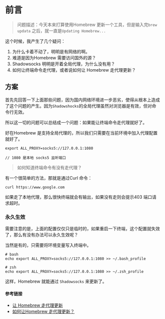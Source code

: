 # 前言
> 问题描述：今天本来打算使用Homebrew 更新一个工具，但是输入完`brew updata` 之后，就一直是`Updating Homebrew...`

这个时候，我产生了几个疑问：
1. 为什么卡着不动了，明明是有网络的啊。
2. 难道是因为Homebrew 需要访问国外的源？
3. Shadowsocks 明明是开着全局代理，为什么没有用？
4. 如何让终端命令走代理，或者说如何让 Homebrew 走代理更新？

## 方案

首先先回答一下上面那些问题，因为国内网络环境进一步恶劣，使得从根本上造成了这个问题的产生。因为`Shadowshocks`的全局代理虽然对浏览器是有效，但对命令行无效。

所以这一切的问题可以总结成一个问题：如果能让终端命令走代理就好了。

好在Homebrew 是支持全局代理的，所以我们只需要在当前环境中加入代理配置就好了。

```
export ALL_PROXY=socks5://127.0.0.1:1080

// 1080 是本地 socks5 监听端口
```

> 如何知道终端命令有没有走代理？

有一个很简单的方法，那就是通过Curl 命令：
```
curl https://www.google.com
```
如果走了本地代理，那么很快终端就会有输出，如果没有走则会提示403 端口请求超时。

### 永久生效
需要注意的是，上面的配置仅仅只是临时的，如果重启一下终端，这个配置就失效了，那么有没有办法可以永久生效呢？

当然是有的，只需要将环境变量写入终端中。

```
# bash
echo export ALL_PROXY=socks5://127.0.0.1:1080 >> ~/.bash_profile

# zsh
echo export ALL_PROXY=socks5://127.0.0.1:1080 >> ~/.zsh_profile
```

这样，Homebrew 就能通过 `Shadowsocks` 来更新了。

#### 参考链接
* [让 Homebrew 走代理更新](https://www.logcg.com/archives/1617.html)
* [如何让Homebrew 走代理更新？](https://www.cnblogs.com/xjnotxj/p/7478614.html)